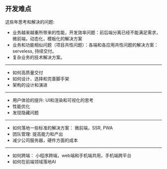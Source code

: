 ## 开发难点
这些年思考和解决的问题:

- 业务越来越重所带来的性能，开发效率问题：前后端分离已经不能满足需求，微前端，动态化，模板化的解决方案
- 业务和功能相似问题（项目共性问题）：各端和各应用共性问题的解决方案：serveless, 持续交付。
- 复杂业务的技术解决方案。

---

- 如何高质量交付
- 如何设计、选择和完善脚手架
- 架构的设计和演进

---

- 用户体验的提升: UI和渲染和可视化的思考
- 性能优化
- 发现隐藏问题

---

- 如何落地一些标准的解决方案： 微前端，SSR, PWA
- 团队管理: 提高能力和产出
- 减少公司服务器，硬件方面的成本

---

- 如何跨端： 小程序跨端，web端和手机端共用，手机端跨平台
- 如何在前端领域落地AI

